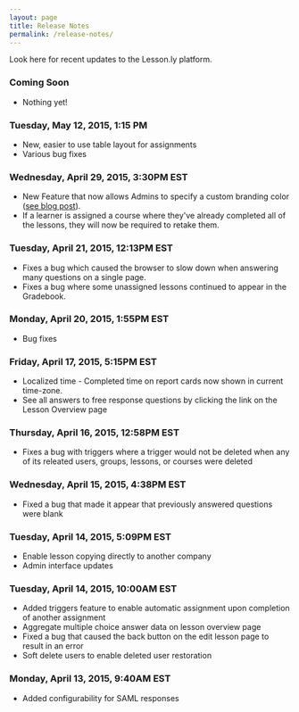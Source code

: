 ```yaml
---
layout: page
title: Release Notes
permalink: /release-notes/
---
```


Look here for recent updates to the Lesson.ly platform.

### Coming Soon

- Nothing yet!

### Tuesday, May 12, 2015, 1:15 PM

- New, easier to use table layout for assignments
- Various bug fixes

### Wednesday, April 29, 2015, 3:30PM EST

- New Feature that now allows Admins to specify a custom branding color ([see blog post](http://www.lesson.ly/blog/the-colors-announcing-enhanced-branding)).
- If a learner is assigned a course where they've already completed all of the lessons, they will now be required to retake them.

### Tuesday, April 21, 2015, 12:13PM EST

- Fixes a bug which caused the browser to slow down when answering many questions on a single page.
- Fixes a bug where some unassigned lessons continued to appear in the Gradebook. 

### Monday, April 20, 2015, 1:55PM EST

- Bug fixes

### Friday, April 17, 2015, 5:15PM EST

- Localized time - Completed time on report cards now shown in current time-zone.
- See all answers to free response questions by clicking the link on the Lesson Overview page

### Thursday, April 16, 2015, 12:58PM EST

- Fixes a bug with triggers where a trigger would not be deleted when any of its releated users, groups, lessons, or courses were deleted

### Wednesday, April 15, 2015, 4:38PM EST

- Fixed a bug that made it appear that previously answered questions were blank

### Tuesday, April 14, 2015, 5:09PM EST

- Enable lesson copying directly to another company
- Admin interface updates

### Tuesday, April 14, 2015, 10:00AM EST

- Added triggers feature to enable automatic assignment upon completion of another assignment
- Aggregate multiple choice answer data on lesson overview page
- Fixed a bug that caused the back button on the edit lesson page to result in an error
- Soft delete users to enable deleted user restoration

### Monday, April 13, 2015, 9:40AM EST

- Added configurability for SAML responses
